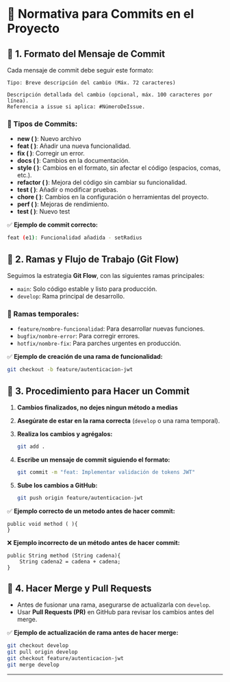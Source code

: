 # 📜 Normativa para Commits en el Proyecto

## 📌 1. Formato del Mensaje de Commit

Cada mensaje de commit debe seguir este formato:

```
Tipo: Breve descripción del cambio (Máx. 72 caracteres)

Descripción detallada del cambio (opcional, máx. 100 caracteres por línea).
Referencia a issue si aplica: #NúmeroDeIssue.
```

### 🔹 Tipos de Commits:
- **new ( )**: Nuevo archivo
- **feat ( )**: Añadir una nueva funcionalidad.
- **fix ( )**: Corregir un error.
- **docs ( )**: Cambios en la documentación.
- **style ( )**: Cambios en el formato, sin afectar el código (espacios, comas, etc.).
- **refactor ( )**: Mejora del código sin cambiar su funcionalidad.
- **test ( )**: Añadir o modificar pruebas.
- **chore ( )**: Cambios en la configuración o herramientas del proyecto.
- **perf ( )**: Mejoras de rendimiento.
- **test ( )**: Nuevo test

✅ **Ejemplo de commit correcto:**
```bash
feat (e1): Funcionalidad añadida - setRadius
```

## 📌 2. Ramas y Flujo de Trabajo (Git Flow)

Seguimos la estrategia **Git Flow**, con las siguientes ramas principales:
- `main`: Solo código estable y listo para producción.
- `develop`: Rama principal de desarrollo.

### 🔹 Ramas temporales:
- `feature/nombre-funcionalidad`: Para desarrollar nuevas funciones.
- `bugfix/nombre-error`: Para corregir errores.
- `hotfix/nombre-fix`: Para parches urgentes en producción.

✅ **Ejemplo de creación de una rama de funcionalidad:**
```bash
git checkout -b feature/autenticacion-jwt
```

## 📌 3. Procedimiento para Hacer un Commit
1. **Cambios finalizados, no dejes ningun método a medias**

2. **Asegúrate de estar en la rama correcta** (`develop` o una rama temporal).
3. **Realiza los cambios y agrégalos:**
   ```bash
   git add .
   ```
4. **Escribe un mensaje de commit siguiendo el formato:**
   ```bash
   git commit -m "feat: Implementar validación de tokens JWT"
   ```
5. **Sube los cambios a GitHub:**
   ```bash
   git push origin feature/autenticacion-jwt
   ```

✅ **Ejemplo correcto de un metodo antes de hacer commit:**


```
public void method ( ){
}
```
❌ **Ejemplo incorrecto de un método antes de hacer commit:**
```
public String method (String cadena){
    String cadena2 = cadena + cadena;
}
```

## 📌 4. Hacer Merge y Pull Requests
- Antes de fusionar una rama, asegurarse de actualizarla con `develop`.
- Usar **Pull Requests (PR)** en GitHub para revisar los cambios antes del merge.

✅ **Ejemplo de actualización de rama antes de hacer merge:**
```bash
git checkout develop
git pull origin develop
git checkout feature/autenticacion-jwt
git merge develop
```

---
